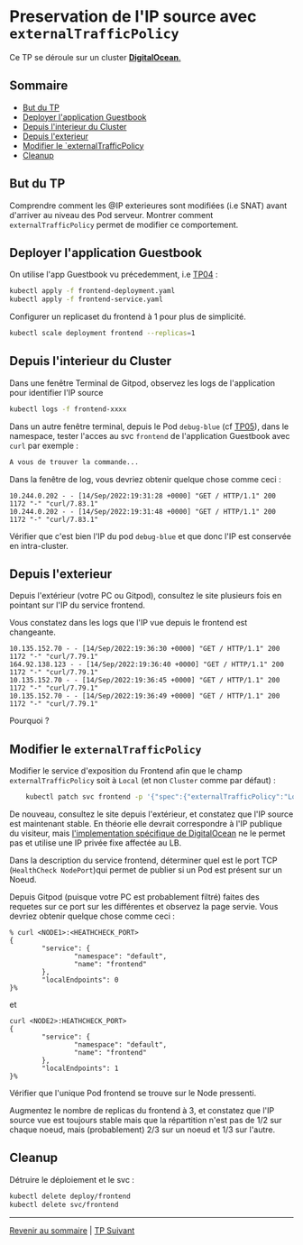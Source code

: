 # Preservation de l'IP source avec `externalTrafficPolicy`

Ce TP se déroule sur un cluster <ins>**DigitalOcean**<ins>.  

## Sommaire
  * [But du TP](#but-du-tp)
  * [Deployer l'application Guestbook](#deployer-lapplication-guestbook)
  * [Depuis l'interieur du Cluster](#depuis-linterieur-du-cluster)
  * [Depuis l'exterieur](#depuis-lexterieur)
  * [Modifier le `externalTrafficPolicy](#modifier-le-externaltrafficpolicy)
  * [Cleanup](#cleanup)

## But du TP
Comprendre comment les @IP exterieures sont modifiées (i.e SNAT) avant d'arriver au niveau des Pod serveur.
Montrer comment `externalTrafficPolicy` permet de modifier ce comportement.

## Deployer l'application Guestbook

On utilise l'app Guestbook vu précedemment, i.e [TP04](./TP04.md) :
```bash
kubectl apply -f frontend-deployment.yaml
kubectl apply -f frontend-service.yaml
```

Configurer un replicaset du frontend à 1 pour plus de simplicité.
```bash
kubectl scale deployment frontend --replicas=1
```

## Depuis l'interieur du Cluster

Dans une fenêtre Terminal de Gitpod, observez les logs de l'application pour identifier l'IP source

```bash
kubectl logs -f frontend-xxxx 
```

Dans un autre fenêtre terminal, depuis le Pod `debug-blue` (cf [TP05](./TP05.md)), dans le namespace, tester l'acces au svc `frontend` de l'application Guestbook avec `curl` par exemple :

```bash
A vous de trouver la commande...
```

Dans la fenêtre de log, vous devriez obtenir quelque chose comme ceci :
```
10.244.0.202 - - [14/Sep/2022:19:31:28 +0000] "GET / HTTP/1.1" 200 1172 "-" "curl/7.83.1"
10.244.0.202 - - [14/Sep/2022:19:31:48 +0000] "GET / HTTP/1.1" 200 1172 "-" "curl/7.83.1"
```
Vérifier que c'est bien l'IP du pod `debug-blue` et que donc l'IP est conservée en intra-cluster.

## Depuis l'exterieur

Depuis l'extérieur (votre PC ou Gitpod), consultez le site plusieurs fois en pointant sur l'IP du service frontend.

Vous constatez dans les logs que l'IP vue depuis le frontend est changeante.
```
10.135.152.70 - - [14/Sep/2022:19:36:30 +0000] "GET / HTTP/1.1" 200 1172 "-" "curl/7.79.1"
164.92.138.123 - - [14/Sep/2022:19:36:40 +0000] "GET / HTTP/1.1" 200 1172 "-" "curl/7.79.1"
10.135.152.70 - - [14/Sep/2022:19:36:45 +0000] "GET / HTTP/1.1" 200 1172 "-" "curl/7.79.1"
10.135.152.70 - - [14/Sep/2022:19:36:49 +0000] "GET / HTTP/1.1" 200 1172 "-" "curl/7.79.1"
```

Pourquoi ?

## Modifier le `externalTrafficPolicy`

Modifier le service d'exposition du Frontend afin que le champ `externalTrafficPolicy` soit à `Local` (et non `Cluster` comme par défaut) :

```bash
    kubectl patch svc frontend -p '{"spec":{"externalTrafficPolicy":"Local"}}'
```

De nouveau, consultez le site depuis l'extérieur, et constatez que l'IP source est maintenant stable. En théorie elle devrait correspondre  à l'IP publique du visiteur, mais [l'implementation spécifique de DigitalOcean](https://docs.digitalocean.com/products/kubernetes/how-to/configure-load-balancers/#external-traffic-policies-and-health-checks) ne le permet pas et utilise une IP privée fixe affectée au LB.

Dans la description du service frontend, déterminer quel est le port TCP (`HealthCheck NodePort`)qui permet de publier si un Pod est présent sur un Noeud.

Depuis Gitpod (puisque votre PC est probablement filtré) faites des requetes sur ce port sur les différentes et observez la page servie.
Vous devriez obtenir quelque chose comme ceci :

```
% curl <NODE1>:<HEATHCHECK_PORT>
{
        "service": {
                "namespace": "default",
                "name": "frontend"
        },
        "localEndpoints": 0
}%                              
```
et
```
curl <NODE2>:HEATHCHECK_PORT>
{
        "service": {
                "namespace": "default",
                "name": "frontend"
        },
        "localEndpoints": 1
}%                                 
```
Vérifier que l'unique Pod frontend se trouve sur le Node pressenti.

Augmentez le nombre de replicas du frontend à 3, et constatez que l'IP source vue est toujours stable mais que la répartition n'est pas de 1/2 sur chaque noeud, mais (probablement) 2/3 sur un noeud et 1/3 sur l'autre.

## Cleanup

Détruire le déploiement et le svc :
```bash
kubectl delete deploy/frontend
kubectl delete svc/frontend
```

---

[Revenir au sommaire](../README.md) | [TP Suivant](./TP12.md)